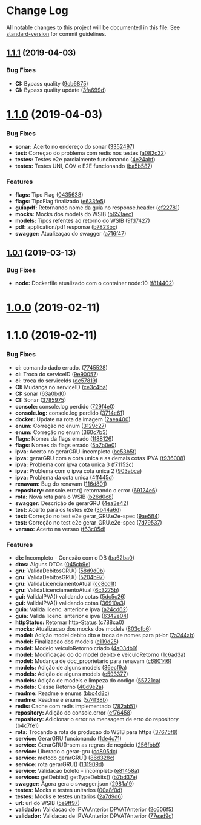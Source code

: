 # Change Log

All notable changes to this project will be documented in this file. See [standard-version](https://github.com/conventional-changelog/standard-version) for commit guidelines.

<a name="1.1.1"></a>
## [1.1.1](https://gitlab.es.gov.br/espm/detran-debito/api-detran/compare/v1.1.0...v1.1.1) (2019-04-03)


### Bug Fixes

* **CI:** Bypass quality ([9cb6875](https://gitlab.es.gov.br/espm/detran-debito/api-detran/commit/9cb6875))
* **CI:** Bypass quality update ([3fa699d](https://gitlab.es.gov.br/espm/detran-debito/api-detran/commit/3fa699d))



<a name="1.1.0"></a>
# [1.1.0](https://gitlab.es.gov.br/espm/detran-debito/api-detran/compare/v1.0.1...v1.1.0) (2019-04-03)


### Bug Fixes

* **sonar:** Acerto no endereço do sonar ([3352497](https://gitlab.es.gov.br/espm/detran-debito/api-detran/commit/3352497))
* **test:** Correçao do problema com redis nos testes ([a082c32](https://gitlab.es.gov.br/espm/detran-debito/api-detran/commit/a082c32))
* **testes:** Testes e2e parcialmente funcionando ([4e24abf](https://gitlab.es.gov.br/espm/detran-debito/api-detran/commit/4e24abf))
* **testes:** Testes UNI, COV e E2E funcionando ([ba5b587](https://gitlab.es.gov.br/espm/detran-debito/api-detran/commit/ba5b587))


### Features

* **flags:** Tipo Flag ([0435638](https://gitlab.es.gov.br/espm/detran-debito/api-detran/commit/0435638))
* **flags:** TipoFlag finalizado ([e633fe5](https://gitlab.es.gov.br/espm/detran-debito/api-detran/commit/e633fe5))
* **guiapdf:** Retornando nome da guia no response.header ([cf22781](https://gitlab.es.gov.br/espm/detran-debito/api-detran/commit/cf22781))
* **mocks:** Mocks dos models do WSIB ([b653aec](https://gitlab.es.gov.br/espm/detran-debito/api-detran/commit/b653aec))
* **models:** Tipos refentes ao retorno do WSIB ([9fd7427](https://gitlab.es.gov.br/espm/detran-debito/api-detran/commit/9fd7427))
* **pdf:** application/pdf response ([b7823bc](https://gitlab.es.gov.br/espm/detran-debito/api-detran/commit/b7823bc))
* **swagger:** Atualizaçao do swagger ([a716f47](https://gitlab.es.gov.br/espm/detran-debito/api-detran/commit/a716f47))



<a name="1.0.1"></a>
## [1.0.1](https://gitlab.es.gov.br/espm/detran-debito/api-detran/compare/v1.0.0...v1.0.1) (2019-03-13)


### Bug Fixes

* **node:** Dockerfile atualizado com o container node:10 ([f814402](https://gitlab.es.gov.br/espm/detran-debito/api-detran/commit/f814402))



<a name="1.0.0"></a>
# [1.0.0](https://gitlab.es.gov.br/espm/detran-debito/api-detran/compare/v1.1.0...v1.0.0) (2019-02-11)



<a name="1.1.0"></a>
# 1.1.0 (2019-02-11)


### Bug Fixes

* **ci:** comando dado errado. ([7745528](https://gitlab.es.gov.br/espm/detran-debito/api-detran/commit/7745528))
* **ci:** Troca do serviceID ([9e90057](https://gitlab.es.gov.br/espm/detran-debito/api-detran/commit/9e90057))
* **ci:** troca do serviceIds ([dc57819](https://gitlab.es.gov.br/espm/detran-debito/api-detran/commit/dc57819))
* **CI:** Mudança no serviceID ([ce3c4ba](https://gitlab.es.gov.br/espm/detran-debito/api-detran/commit/ce3c4ba))
* **CI:** sonar ([63a0bd0](https://gitlab.es.gov.br/espm/detran-debito/api-detran/commit/63a0bd0))
* **CI:** Sonar ([3785975](https://gitlab.es.gov.br/espm/detran-debito/api-detran/commit/3785975))
* **console:** console.log perdido ([729f4e0](https://gitlab.es.gov.br/espm/detran-debito/api-detran/commit/729f4e0))
* **console.log:** console.log perdido ([3714e61](https://gitlab.es.gov.br/espm/detran-debito/api-detran/commit/3714e61))
* **docker:** Update na rota da imagem ([2aea400](https://gitlab.es.gov.br/espm/detran-debito/api-detran/commit/2aea400))
* **enum:** Correção no enum ([3129c27](https://gitlab.es.gov.br/espm/detran-debito/api-detran/commit/3129c27))
* **enum:** Correção no enum ([360c7b3](https://gitlab.es.gov.br/espm/detran-debito/api-detran/commit/360c7b3))
* **flags:** Nomes da flags errado ([1f88126](https://gitlab.es.gov.br/espm/detran-debito/api-detran/commit/1f88126))
* **flags:** Nomes da flags errado ([5b7b0e0](https://gitlab.es.gov.br/espm/detran-debito/api-detran/commit/5b7b0e0))
* **ipva:** Acerto no gerarGRU-incompleto ([bc53b5f](https://gitlab.es.gov.br/espm/detran-debito/api-detran/commit/bc53b5f))
* **ipva:** gerarGRU com a cota unica e as demais cotas IPVA ([f936008](https://gitlab.es.gov.br/espm/detran-debito/api-detran/commit/f936008))
* **ipva:** Problema com ipva cota unica 3 ([f71152c](https://gitlab.es.gov.br/espm/detran-debito/api-detran/commit/f71152c))
* **ipva:** Problema com o ipva cota unica 2 ([903abca](https://gitlab.es.gov.br/espm/detran-debito/api-detran/commit/903abca))
* **ipva:** Problema da cota unica ([4ff445d](https://gitlab.es.gov.br/espm/detran-debito/api-detran/commit/4ff445d))
* **renavam:** Bug do renavam ([116d801](https://gitlab.es.gov.br/espm/detran-debito/api-detran/commit/116d801))
* **repository:** console.error() retornando o error ([69124e6](https://gitlab.es.gov.br/espm/detran-debito/api-detran/commit/69124e6))
* **rota:** Nova rota para o WSIB ([b26d0c8](https://gitlab.es.gov.br/espm/detran-debito/api-detran/commit/b26d0c8))
* **swagger:** Descrição de gerarGRU ([4ea3e42](https://gitlab.es.gov.br/espm/detran-debito/api-detran/commit/4ea3e42))
* **test:** Acerto para os testes e2e ([3b44a6d](https://gitlab.es.gov.br/espm/detran-debito/api-detran/commit/3b44a6d))
* **test:** Correção no test e2e gerar_GRU.e2e-spec ([9ae5ff4](https://gitlab.es.gov.br/espm/detran-debito/api-detran/commit/9ae5ff4))
* **test:** Correção no test e2e gerar_GRU.e2e-spec ([7d79537](https://gitlab.es.gov.br/espm/detran-debito/api-detran/commit/7d79537))
* **versao:** Acerto na  versao ([f63c05d](https://gitlab.es.gov.br/espm/detran-debito/api-detran/commit/f63c05d))


### Features

* **db:** Incompleto - Conexão com o DB ([ba62ba0](https://gitlab.es.gov.br/espm/detran-debito/api-detran/commit/ba62ba0))
* **dtos:** Alguns DTOs ([045cb9e](https://gitlab.es.gov.br/espm/detran-debito/api-detran/commit/045cb9e))
* **gru:** ValidaDebitosGRU() ([58d9d0b](https://gitlab.es.gov.br/espm/detran-debito/api-detran/commit/58d9d0b))
* **gru:** ValidaDebitosGRU() ([5204b97](https://gitlab.es.gov.br/espm/detran-debito/api-detran/commit/5204b97))
* **gru:** ValidaLicenciamentoAtual ([cc8cd1f](https://gitlab.es.gov.br/espm/detran-debito/api-detran/commit/cc8cd1f))
* **gru:** ValidaLicenciamentoAtual ([6c3275b](https://gitlab.es.gov.br/espm/detran-debito/api-detran/commit/6c3275b))
* **gui:** ValidaIPVA() validando cotas ([5dc5c26](https://gitlab.es.gov.br/espm/detran-debito/api-detran/commit/5dc5c26))
* **gui:** ValidaIPVA() validando cotas ([36910a3](https://gitlab.es.gov.br/espm/detran-debito/api-detran/commit/36910a3))
* **guia:** Valida licenc. anterior e ipva ([a24cd62](https://gitlab.es.gov.br/espm/detran-debito/api-detran/commit/a24cd62))
* **guia:** Valida licenc. anterior e ipva ([6342e04](https://gitlab.es.gov.br/espm/detran-debito/api-detran/commit/6342e04))
* **httpStatus:** Retornar http-Status ([c788ca0](https://gitlab.es.gov.br/espm/detran-debito/api-detran/commit/c788ca0))
* **mocks:** Atualizacao dos mocks dos models ([803cfb6](https://gitlab.es.gov.br/espm/detran-debito/api-detran/commit/803cfb6))
* **model:** Adição model debito.dto e troca de nomes para pt-br ([7a244ab](https://gitlab.es.gov.br/espm/detran-debito/api-detran/commit/7a244ab))
* **model:** Finalizacao dos models ([e119d25](https://gitlab.es.gov.br/espm/detran-debito/api-detran/commit/e119d25))
* **model:** Modelo veiculoRetorno criado ([4a03db9](https://gitlab.es.gov.br/espm/detran-debito/api-detran/commit/4a03db9))
* **model:** Modificação do do model debito e veiculoRetorno ([1c6ad3a](https://gitlab.es.gov.br/espm/detran-debito/api-detran/commit/1c6ad3a))
* **model:** Mudança de doc_proprietario para renavam ([c680146](https://gitlab.es.gov.br/espm/detran-debito/api-detran/commit/c680146))
* **models:** Adição de alguns models ([36ecf9a](https://gitlab.es.gov.br/espm/detran-debito/api-detran/commit/36ecf9a))
* **models:** Adição de alguns models ([e593377](https://gitlab.es.gov.br/espm/detran-debito/api-detran/commit/e593377))
* **models:** Adição de models e limpeza do codigo ([55721ca](https://gitlab.es.gov.br/espm/detran-debito/api-detran/commit/55721ca))
* **models:** Classe Retorno ([40d9e2a](https://gitlab.es.gov.br/espm/detran-debito/api-detran/commit/40d9e2a))
* **readme:** Readme e enums ([bbc4d8c](https://gitlab.es.gov.br/espm/detran-debito/api-detran/commit/bbc4d8c))
* **readme:** Readme e enums ([574f38b](https://gitlab.es.gov.br/espm/detran-debito/api-detran/commit/574f38b))
* **redis:** Cache com redis implementado ([782ab51](https://gitlab.es.gov.br/espm/detran-debito/api-detran/commit/782ab51))
* **repository:** Adição do console.error ([ef76458](https://gitlab.es.gov.br/espm/detran-debito/api-detran/commit/ef76458))
* **repository:** Adicionar o error na mensagem de erro do repository ([b4c7fe1](https://gitlab.es.gov.br/espm/detran-debito/api-detran/commit/b4c7fe1))
* **rota:** Trocando a rota de produçao do WSIB para https ([37675f8](https://gitlab.es.gov.br/espm/detran-debito/api-detran/commit/37675f8))
* **service:** GerarGRU funcionando ([1de4c71](https://gitlab.es.gov.br/espm/detran-debito/api-detran/commit/1de4c71))
* **service:** GerarGRU()-sem as regras de negócio ([256fbb9](https://gitlab.es.gov.br/espm/detran-debito/api-detran/commit/256fbb9))
* **service:** Liberado o gerar-gru ([cd805dc](https://gitlab.es.gov.br/espm/detran-debito/api-detran/commit/cd805dc))
* **service:** metodo gerarGRU() ([86d328c](https://gitlab.es.gov.br/espm/detran-debito/api-detran/commit/86d328c))
* **service:** rota gerarGRU() ([131909d](https://gitlab.es.gov.br/espm/detran-debito/api-detran/commit/131909d))
* **service:** Validacao boleto - incompleto ([e81458a](https://gitlab.es.gov.br/espm/detran-debito/api-detran/commit/e81458a))
* **services:** getDebits() getTypeDebits() ([b7bd37e](https://gitlab.es.gov.br/espm/detran-debito/api-detran/commit/b7bd37e))
* **swagger:** Agora gera o swagger.json ([2981a19](https://gitlab.es.gov.br/espm/detran-debito/api-detran/commit/2981a19))
* **testes:** Mocks e testes unitarios ([00a8f0d](https://gitlab.es.gov.br/espm/detran-debito/api-detran/commit/00a8f0d))
* **testes:** Mocks e testes unitarios ([2a7d9d6](https://gitlab.es.gov.br/espm/detran-debito/api-detran/commit/2a7d9d6))
* **url:** url do WSIB ([5e9ff97](https://gitlab.es.gov.br/espm/detran-debito/api-detran/commit/5e9ff97))
* **validador:** Validacao de IPVAAnterior DPVATAnterior ([2c606f5](https://gitlab.es.gov.br/espm/detran-debito/api-detran/commit/2c606f5))
* **validador:** Validacao de IPVAAnterior DPVATAnterior ([77ead9c](https://gitlab.es.gov.br/espm/detran-debito/api-detran/commit/77ead9c))
